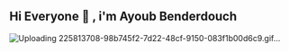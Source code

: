 ## Hi Everyone 👋 , i'm Ayoub Benderdouch 

![Uploading 225813708-98b745f2-7d22-48cf-9150-083f1b00d6c9.gif…]()
